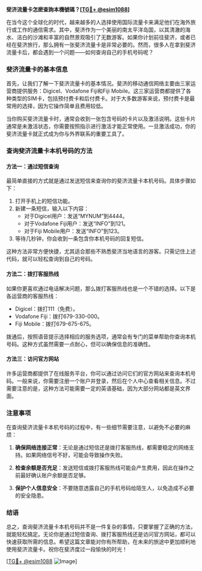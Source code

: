 **斐济流量卡怎麽查詢本機號碼？[[TG💪+ @esim1088](https://t.me/s/esim1088)]**

在当今这个全球化的时代，越来越多的人选择使用国际流量卡来满足他们在海外旅行或工作的通信需求。其中，斐济作为一个美丽的南太平洋岛国，以其清澈的海水、洁白的沙滩和丰富的自然景观吸引了无数游客。如果你计划前往斐济，或者已经在斐济旅行，那么拥有一张斐济流量卡是非常必要的。然而，很多人在拿到斐济流量卡后，都会遇到一个问题——如何查询自己的手机号码呢？

### 斐济流量卡的基本信息

首先，让我们了解一下斐济流量卡的基本情况。斐济的移动通信网络主要由三家运营商提供服务：Digicel、Vodafone Fiji和Fiji Mobile。这三家运营商都提供了各种类型的SIM卡，包括预付费卡和后付费卡。对于大多数游客来说，预付费卡是最常用的选择，因为它操作简单且费用较低。

当你购买斐济流量卡时，通常会收到一张包含号码的卡片以及激活说明。这些卡片通常是未激活状态，你需要按照指示进行激活才能正常使用。一旦激活成功，你的斐济流量卡就正式成为你与外界联系的重要工具了。

### 查询斐济流量卡本机号码的方法

#### 方法一：通过短信查询

最简单直接的方式就是通过发送短信来查询你的斐济流量卡本机号码。具体步骤如下：

1. 打开手机上的短信功能。
2. 新建一条短信，输入以下内容：
   - 对于Digicel用户：发送“MYNUM”到4444。
   - 对于Vodafone Fiji用户：发送“INFO”到121。
   - 对于Fiji Mobile用户：发送“INFO”到123。
3. 等待几秒钟，你会收到一条包含你本机号码的回复短信。

这种方法非常方便快捷，尤其适合那些不熟悉斐济当地语言的游客。只需记住上述代码，就可以轻松查询到自己的号码。

#### 方法二：拨打客服热线

如果你更喜欢通过电话解决问题，那么拨打客服热线也是一个不错的选择。以下是各运营商的客服热线：

- Digicel：拨打111（免费）。
- Vodafone Fiji：拨打679-330-000。
- Fiji Mobile：拨打679-675-675。

拨通后，按照语音提示选择相应的服务选项，通常会有专门的菜单帮助你查询本机号码。这种方式虽然需要一点耐心，但可以确保信息的准确性。

#### 方法三：访问官方网站

许多运营商都提供了在线服务平台，你可以通过访问它们的官方网站来查询本机号码。一般来说，你需要注册一个账户并登录，然后在个人中心查看相关信息。不过需要注意的是，这种方法可能需要一定的英语基础，因为大部分网站都是英文界面。

### 注意事项

在查询斐济流量卡本机号码的过程中，有一些细节需要注意，以避免不必要的麻烦：

1. **确保网络连接正常**：无论是通过短信还是拨打客服热线，都需要稳定的网络支持。如果网络信号不好，可能会导致操作失败。
   
2. **检查余额是否充足**：发送短信或拨打客服热线可能会产生费用，因此在操作之前最好确认账户余额是否足够。

3. **保护个人信息安全**：不要随意透露自己的手机号码给陌生人，以免造成不必要的安全隐患。

### 结语

总之，查询斐济流量卡本机号码并不是一件复杂的事情，只要掌握了正确的方法，就能轻松搞定。无论你是通过短信查询、拨打客服热线还是访问官方网站，都可以快速获取所需的信息。希望这篇文章能对你有所帮助，在未来的旅途中更加顺利地使用斐济流量卡。祝你在斐济度过一段愉快的时光！

[[TG💪+ @esim1088](https://t.me/s/esim1088) ![Image](https://i.postimg.cc/4NQfJmqS/Snipaste-2025-05-13-00-14-12.png)]
